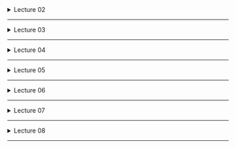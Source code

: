 <details>
<summary>Lecture 02</summary>

# Lecture 02 #
## Software Development ##
  * Process of creating and maintaining software
  * typical phases
    * understand the problem & gather requirements
    * design the solution
    * implement it
    * test
    * deploy
    * maintain

## Software Development Methodologies ##
  * Dictates how the development phases is executed in practice
  1. Waterfall 
  2. Agile

### Waterfall (a.k.a traditional) Methodology ###
  * focuses on a linear, top to bottom development
  * sequential, non-iterative process in which progress is seen as flowing steadily downwards through phases
    1. Problem Statement
    2. Analysis
    3. Design
    4. Implementation 
    5. Testing
    6. Deployment
    
#### Limitations of Waterfall ####
  * Does not accommodate Change in design. 
  * If all features are not accounted for during the design phase, then it's game over

### Agile Methodology ###
  * based on iterative and incremental development
  * Dev cycle is the same that of Waterfall, except that it is iterative -- i.e. the process repeats
  * follows the agile manifesto
  * Is collaborative and client focused
    * client is involved throughout the development because they are the ultimate source of information
    * client guides the project
  * Improvements with each iteration
  * Focus on Minimum Viable Products (MVPs) over short periods of time
  * Backlog to keep track of features and requirements
  * promote sustainable development

#### Agile Manifesto Principles ####
  * Regular Delivery of Software
    * "Working software over comprehensive documentation" (#2)
    * Deliver working software frequently and regularly
    * Working software is the primary measure of success
    * satisfy the customer through early and continuous delivery of MVPs
  * Team Communication
    * "Individuals and and interactions over processes and tools" (#1)
    * "Customer collaboration over contract negotiation" (#3)
    * business people and developers must work together daily throughout the project
    * convey information to and within the team face to face. it's the most effective way
    * regularly reflect on how to become more effective and tweak behaviour accordingly.
    * build projects around motivated individuals. give them the env and trust to get the job done
  * Design Excellence
    * "Responding to change over following a plan" (#4)
    * continuous attention to the technical excellence and good design enhances agility
    * Simplicity is essential
      * Simplicity = art of maximising the amount of work not done
    * be open to changing requirements, even late in development

### Show down ###
Waterfall                                | Agile
-----------------------------------------|--------------------------------------
\+ Easy learning curve                   | + Adaptability and flexibility
\+ Clear Deadlines                       | + Immediate user feedback
\+ Well-defined milestones               | + Test driven development
\+ Requires stability                    | + Teamwork
\+ Predictable, and Easy to manage time  | - Unpredictable time-line
\- Very low flexibility                  | - High commitment 
\- Requirements must be known at start   | - Skill dependent teams  
\- Tendency to neglect testing           | - Tendency to neglect documentation


## Scrum (implements the Agile Framework)  ##
  * lightweight, people-centric framework for organising and managing work

### Scrum Roles ###
  * Product Owner
    * knows the product; communicates what the client wants
  * Scrum Master
    * project manager
  * Development Team
    * people who get the work done
### Scrum Activities ###
### Artifacts  ###
  * Product Backlog
  * Scrum Backlog
  * Potentially Shippable Product
</details>

-------

<details>
<summary>Lecture 03</summary>

# Lecture 03 #
## Software Design ##
  * *process* in which a **blueprint** is developed from which we can construct a software artifact
  * *process* of **defining** the architecture, components, interfaces and other **characteristics of a system**, and its result
  * i.e. understand the problem, design a solution, implement the solution

## Software Design Goals ##
  * Reliability
    * each component of the app should be responsible for a specific property an behaviour
    * supports validation and testing
      * does it do what it should?
      * is it done correctly and robustly?
        * Correct = produces correct answer
        * Robust = is correct regardless of the input; deals with a variety of inputs and unexpected errors
  * Re-usability
    * components are modular and independent
    * takes advantage of existing code libraries
    * supports timely production of large-scale software
  * Extensibility
    * components can be changed and added
    * supports maintenance and evolution of software
  * Flexibility
    * modifications can be made without affecting many components

### Object Oriented Programming ###
  * supports all the aforementioned goals
  * all about classes and objects
    * classes: blueprint for objects defined what an object can store and do
    * objects: instance of a class

#### Object-Oriented Principles (mnemonic: A PIE) ####
  * Abstraction 
    * extracting relevant features and removing what is unnecessary
    * allows modeling and representing objects in the simplest manner
    * GOAL: simplify the description of an object to its essentials
  * Encapsulation
    * binding certain features together in order to hide and protect them
  * Inheritance
    * allows a new class to be defined based upon an existing class
    * creates a parent/super-child/sub class relationship
    * *is a* relationship between parent and child
  * Polymorphism
    * lit. "many forms"
    * allows performing the behaviour corresponding with the type of what we're working with
    * brings flexibility; we can do the right thing at the right time

## From Problem to Solution ##
  1. Gather your requirements
    * What should the software do?
  2. Describe the solution
    * How do users use this solution?
  3. Identify the most important objects
    * What classes do we need?
  4. Identify the interactions between objects
    * What responsibilities and behaviours do we need?
  5. Create a class diagram
    * Visual rep of classes

### Gathering Requirements ###
  * *Functional Requirements*: What does it do?
    * Features and capabilities
    * must-haves over nice-to-haves
    * E.G: 
      * Customer must be able to see their balance
      * Customer must be able to pay their bill online
      * Customer must be able to open a new account online
  * *Non-functional Requirements*: Other
    * Help, documentation, performance, support
    * E.G:
      * Customer must be able to load page in under 5 seconds
      * Customer data must be encrypted to comply with ... 
      * Server must have a 99% up-time 

#### FURPS / FURPS+ ####
represents a model for classifying software quality attributes
  * **F**unctional: features, capabilities, security
  * **U**sability: human factors, help, documentation
  * **R**eliability: frequency of failure, recover-ability
  * **P**erformance: speed, resource consumption, throughput, scalability
  * **S**upportability: adaptability, maintainability, internationalisation, repair speed
  * **+** more requirements
</details>

-----

<details>
<summary>Lecture 04</summary>

# Lecture 04 #
## From Requirements to solution ##
Once we know what the functional requirements are, we need to describe the system from the user's PoV.

Agile approach advocates for user-centric design and process

### Use Cases ###
  * defines the interactions between actors and the system to accomplish a goal
  * can get very long, complex and tedious to create; in such a case it is not agile

### User Stories ###
  * informal description of one or more features of a software system
  * written in plain English
  * expresses a relatively small feature
  * intentionally kept short and simple
  * Note: Epic is  very large user story/user activity that needs to be broken down into user *stories*
  * *Cards, Conversation, Confirmation* (The Three C's of User Stories)
    * Cards: written on physical cards 
    * Conversation: discussed at different times and places throughout the project; often verbal
    * Confirmation: specific requirements to confirm that a feature expressed in a user story is properly completed
  * Follows the format: *As a* **(role)**, *I want* **(something)** *so that* **(benefit)**
    * *As a* student, *I want* to log into Moodle *so that* I can view lecture notes
    * *As a* shopper, *I want* to add items to a wish list *so that* I can purchase them later on.
    
#### Story mapping ####
  * Arranging user stories into a useful model to understand and outline the functionality of the system
  * *user story map* gives an overview of the system and is a useful tool for planning:
    * visually represent the product backlog
    * Identify the MVP
    * identify the potential product releases

#### Acceptance Criteria ####
  * defines the boundaries for user stories (features) and specify the requirements that must be met for a user story to be considered completed and working as expected
  * should be developed alongside user stories to reduce surprises late on and give a better idea of when a project can be considered complete
  * follows the format: *Given* **(precondition)** *When* **(do some action)** *Then* **(expect some result)**
    * *Given* that a wish list is empty *When* a shopper adds a new item *Then* the list should contain 1 item.

</details>

-----

<details>
<summary>Lecture 05</summary>
 
# Lecture 05 #

## From User Stories to Conceptual Model ## 
From the user story, identify:
  * different components i.e. classes 
    * nouns i.e. objects in the user story will correspond to a class
  * different behaviours i.e. class responsibilities
    * action verbs; assign responsibilities to identified classes (nouns)
    * these will become class methods
    * *pay close attention to what class takes what responsibility.
This needs thought*
      * often certain objects will initiate the behaviour, but they shouldn't be _doing_ the job
    * ***DESIGN PRINCIPLE***: An object should always be responsible for itself
      * "Tell don't ask"
        * tell objects to do things, don't query their internal state and make a decision yourself
    * It's easy to overload an object with a lot of responsibilities and create a *God object*
      * an all encompassing "system" object that takes on all behaviours
  * different interactions i.e. class collaborators
    * identify how objects interact
    * Class responsibility collaboration (CRC) Cards
      * top section: Class Name
      * Bottom left: Responsibilities
      * Bottom right: Collaborations
</details>

-----

<details>
<summary>Lecture 06</summary>
 
# Lecture 06 #

## Object Relationship ## 
  * Inheritance : *is-a* relationship
  * Composition : *has-a* relationship
  
## Inheritance ##
  * a subclass inherits everything from the super-class except for the
constructors
  * explicitly invoke `super()` to call the super's constructor
  * sub-classes may:
    * override existing behaviour
    * extend by providing new methods and fields

## Polymorphism ##
  * Ability of a reference variable to take different forms
  * can be assigned an instance of its class or any subclass
  * Up-casting (using a more general class) is automatic
  * Down-casting (using a more specific class) is manual
  ```java
    Person person1 = student1;  //automatically upcasted to person
    Student student2 = (Student) person1;  //manual downcasting to student
  ```

### Dynamic Dispatch ###
  * checks object's fields/behaviours against that of the variable type
</details>

-----

<details>
<summary>Lecture 07</summary>
 
# Lecture 07 #

## Interfaces ##
  * collection of method signatures with no data or bodies
  * form a contract between the class and the outside world
  * NAMING:
    * adjectives ending with *-able* or *-ible* if they provide a capability
    * nouns otherwise

## Abstract Classes ##
  * may or may not include abstract methods
    * method declared without an implementation
  * cannot be instantiated but can be sub-classed
  * generic enough to allow for specific implementation in sub-classes

Interfaces | Abstract Classes
-----------|-----------------
Extend only one class a time | Extend any number of interfaces at a time
Extend a concrete or or abstract class | only extend another interface
Have both abstract and concrete methods | only have abstract methods
use any access modifiers | only use public (not protected | private)
have use static, final, or static final variables | only use [public static final cont variable

Implementation inheritance (sub-classing) | Interface inheritance (sub-typing)
-----------------------------------------|--------------------------------------
subclass inherits behaviors and its implementation from the base class | subclass inherits the description of behaviour from the base class and provides the implementation itself
defines an object's implementation in terms of another object's implementation   | described when an object can be used in place of another
</details>

-----

<details>
<summary>Lecture 08</summary>
 
# Lecture 08 #

## Fragile Class Problem ##
the super classes are considered "fragile" because seemingly safe
modifications to a base class, when inherited by the derived clases,
may cause the derived class to malfunction.
  * You cannot easily determine whether a base class change is safe
simply by examining it in isolation

## Inheritance Issues ##
Inheritance tends to create a **high/tight coupling**
i.e.  subclasses are highly dependent on the base classes
  * white-box reuse, when the internals are exposed, breaks encapsulation

"Inheritance exposes a subclass to details of its parent's implementation so,
'inheritance breaks encapsulation'" (GoF)

## Composition and Aggregation ##
[Association  [Aggregation  [Composition  ]]]

### Association ###
  * No ownership. no lifetime dependency

### Aggregation ###
  * One parent instance. no lifetime dependency
  * *has-a* relationship
  * implies that objects can survive separately
    * `Student` and `Course`
    * `Student` can have a `Course` within it, or `Course` can have `Student`s within it.
    * just because the course is over, doesn't mean that the student stops existing
    * doesn't mean that when a course is created, then a student must be created too -- the student could've existed before
    * there is a directional association, but we imply no lifetime dependency

### Composition ###
  * one parent instance. lifetime of child depends on parent

Using an instance variable that references to other objects
  * *part-of* relationship
  * an object is *composed* of other object
  * implies that objects cannot survive separately
    * `Cat` and `Tail`
    * `Tail` must be created when `Cat` is, and when `Cat` dies, then `Tail` does too
    * they are tightly coupled

## Design Principles ##
  1. High cohesion, low coupling
  2. Encapsulate what varies
  3. Favour composition over inheritance
  4. Program to interfaces, not implementation

### Inheritance v. Composition ###
#### Benefits of Inheritance ####
  1. Polymorphism and dynamic binding (dispatch) make code easier to change
  2. new implementations or similar things are easy
  3. naturally expresses `ChildObject` *is a special kind of* `ParentObject`

#### Benefits of Composition ####
  1. Black-box reuse
  2. emulate multiple inheritance
  3. reuse only necessary behaviours
  4. control the visibility of the compoosed object

## UML ##
</details>

-----
